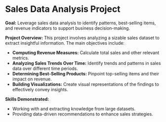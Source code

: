 # Sales Data Analysis Project

**Goal:**
Leverage sales data analysis to identify patterns, best-selling items, and revenue indicators to support business decision-making.

**Project Overview:**
This project involves analyzing a sizable sales dataset to extract insightful information. The main objectives include:
- **Computing Revenue Measures:** Calculate total sales and other relevant metrics.
- **Analyzing Sales Trends Over Time:** Identify trends and patterns in sales data over different time periods.
- **Determining Best-Selling Products:** Pinpoint top-selling items and their impact on revenue.
- **Building Visualizations:** Create visual representations of the findings to effectively convey insights.

**Skills Demonstrated:**
- Working with and extracting knowledge from large datasets.
- Providing data-driven recommendations to enhance sales strategies.
